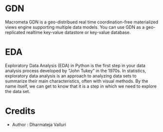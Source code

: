 # GDN
Macrometa GDN is a geo-distribued real time coordination-free materialized views engine supporting multiple data models. You can use GDN as a geo-replicated realtime key-value datastore or key-value database.

# EDA
Exploratory Data Analysis (EDA) in Python is the first step in your data analysis process developed by “John Tukey” in the 1970s. In statistics, exploratory data analysis is an approach to analyzing data sets to summarize their main characteristics, often with visual methods. By the name itself, we can get to know that it is a step in which we need to explore the data set.

# Credits
* Author : Dharmateja Valluri
        
